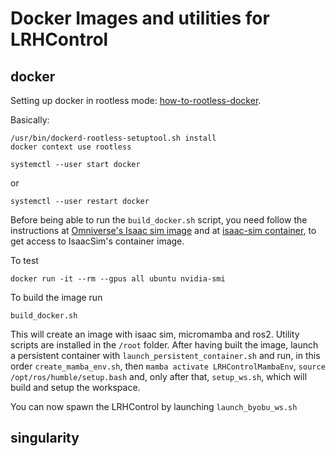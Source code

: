 # Docker Images and utilities for LRHControl

## docker 

Setting up docker in rootless mode: [how-to-rootless-docker](https://docs.docker.com/engine/security/rootless/).

Basically:
```
/usr/bin/dockerd-rootless-setuptool.sh install
docker context use rootless
```
```
systemctl --user start docker
```
or
```
systemctl --user restart docker
```

Before being able to run the `build_docker.sh` script, you need follow the instructions at [Omniverse's Isaac sim image](https://docs.omniverse.nvidia.com/isaacsim/latest/installation/install_container.html) and at [isaac-sim container](https://catalog.ngc.nvidia.com/orgs/nvidia/containers/isaac-sim), to get access to IsaacSim's container image.

To test
```
docker run -it --rm --gpus all ubuntu nvidia-smi
```

To build the image run 
```
build_docker.sh
```
This will create an image with isaac sim, micromamba and ros2. Utility scripts are installed in the `/root` folder. 
After having built the image, launch a persistent container with `launch_persistent_container.sh` and run, in this order `create_mamba_env.sh`, then `mamba activate LRHControlMambaEnv`, `source /opt/ros/humble/setup.bash` and, only after that, `setup_ws.sh`, which will build and setup the workspace.

You can now spawn the LRHControl by launching `launch_byobu_ws.sh`

## singularity
